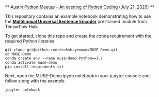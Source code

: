 ** [Austin Python Meetup - An evening of Python Coding (July 21, 2020)](https://www.meetup.com/austinpython/events/phlttrybckbcc/) **


This repository contains an example notebook demonstrating how to use the **[Multilingual Universal Sentence Encoder](https://tfhub.dev/google/universal-sentence-encoder-multilingual/3)** pre-trained module from Tensorflow Hub. 


To get started, clone this repo and create the conda requirement with the required Python libraries 
```
git clone git@github.com:deekshayennam/MUSE-Demo.git
cd MUSE-Demo
conda create env --name muse-demo Python==3.7
conda activate muse-demo
pip install requirments.txt

```
Next, open the MUSE-Demo.ipynb notebook in your jupyter console and follow along with the example.

```
jupyter notebook

```



